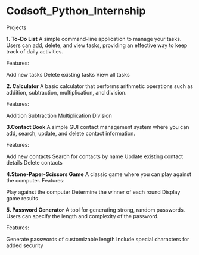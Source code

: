 # Codsoft_Python_Internship
Projects

**1. To-Do List**
A simple command-line application to manage your tasks. Users can add, delete, and view tasks, providing an effective way to keep track of daily activities.

Features:

Add new tasks
Delete existing tasks
View all tasks

**2. Calculator**
A basic calculator that performs arithmetic operations such as addition, subtraction, multiplication, and division.

Features:

Addition
Subtraction
Multiplication
Division

**3.Contact Book**
A simple GUI contact management system where you can add, search, update, and delete contact information.

Features:

Add new contacts
Search for contacts by name
Update existing contact details
Delete contacts

**4.Stone-Paper-Scissors Game**
A classic game where you can play against the computer.
Features:

Play against the computer
Determine the winner of each round
Display game results

**5. Password Generator**
A tool for generating strong, random passwords. Users can specify the length and complexity of the password.

Features:

Generate passwords of customizable length
Include special characters for added security
